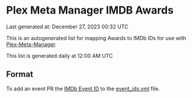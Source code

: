 # Plex Meta Manager IMDB Awards
Last generated at: December 27, 2023 00:32 UTC

This is an autogenerated list for mapping Awards to IMDb IDs for use with [Plex-Meta-Manager](https://github.com/meisnate12/Plex-Meta-Manager).

This list is generated daily at 12:00 AM UTC 

## Format

To add an event PR the [IMDb Event ID](https://www.imdb.com/event/all/) to the [event_ids.yml](https://raw.githubusercontent.com/meisnate12/PMM-IMDb-Awards/master/event_ids.yml) file.
